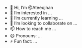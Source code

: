 - 👋 Hi, I’m @Ateeqjhan
- 👀 I’m interested in ...
- 🌱 I’m currently learning ...
- 💞️ I’m looking to collaborate on ...
- 📫 How to reach me ...
- 😄 Pronouns: ...
- ⚡ Fun fact: ...

<!---
Ateeqjhan/Ateeqjhan is a ✨ special ✨ repository because its `README.md` (this file) appears on your GitHub profile.
You can click the Preview link to take a look at your changes.
--->
